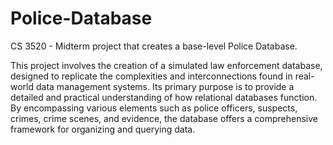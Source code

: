 # Police-Database
CS 3520 - Midterm project that creates a base-level Police Database. 

This project involves the creation of a simulated law enforcement database, designed to replicate the complexities and 
interconnections found in real-world data management systems. Its primary purpose is to provide a detailed and practical 
understanding of how relational databases function. By encompassing various elements such as police officers, suspects, 
crimes, crime scenes, and evidence, the database offers a comprehensive framework for organizing and querying data.
